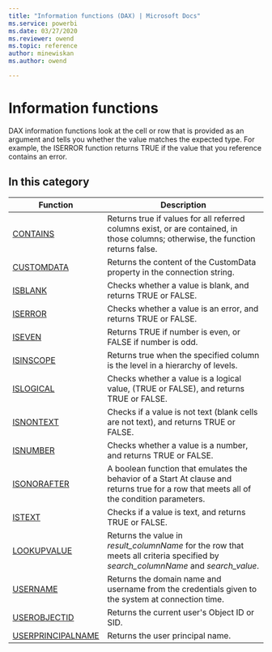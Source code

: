 ```yaml
---
title: "Information functions (DAX) | Microsoft Docs"
ms.service: powerbi 
ms.date: 03/27/2020
ms.reviewer: owend
ms.topic: reference
author: minewiskan
ms.author: owend

---
```

# Information functions

DAX information functions look at the cell or row that is provided as an argument and tells you whether the value matches the expected type. For example, the ISERROR function returns TRUE if the value that you reference contains an error.  
  
## In this category  

|Function  |Description  |
|---------|---------|
|[CONTAINS](contains-function-dax.md)     | Returns true if values for all referred columns exist, or are contained, in those columns; otherwise, the function returns false.         |
|[CUSTOMDATA](customdata-function-dax.md)     | Returns the content of the CustomData property in the connection string.         |
|[ISBLANK](isblank-function-dax.md)     | Checks whether a value is blank, and returns TRUE or FALSE.         |
|[ISERROR](iserror-function-dax.md)      |  Checks whether a value is an error, and returns TRUE or FALSE.        |
|[ISEVEN](iseven-function-dax.md)      |  Returns TRUE if number is even, or FALSE if number is odd.       |
|[ISINSCOPE](isinscope-function-dax.md)      | Returns true when the specified column is the level in a hierarchy of levels.        |
|[ISLOGICAL](islogical-function-dax.md)     | Checks whether a value is a logical value, (TRUE or FALSE), and returns TRUE or FALSE.          |
|[ISNONTEXT](isnontext-function-dax.md)     | Checks if a value is not text (blank cells are not text), and returns TRUE or FALSE.          |
|[ISNUMBER](isnumber-function-dax.md)      | Checks whether a value is a number, and returns TRUE or FALSE.        |
|[ISONORAFTER](isonorafter-function-dax.md)     | A boolean function that emulates the behavior of a Start At clause and returns true for a row that meets all of the condition parameters.        |
|[ISTEXT](istext-function-dax.md)     | Checks if a value is text, and returns TRUE or FALSE.          |
|[LOOKUPVALUE](lookupvalue-function-dax.md)    | Returns the value in *result_columnName* for the row that meets all criteria specified by *search_columnName* and *search_value*.         |
|[USERNAME](username-function-dax.md)    |  Returns the domain name and username from the credentials given to the system at connection time.        |
|[USEROBJECTID](userobjectid-function-dax.md)    |  Returns the current user's Object ID or SID.       |
|[USERPRINCIPALNAME](userprincipalname-function-dax.md)    |  Returns the user principal name.       |
